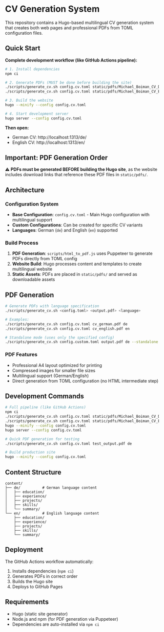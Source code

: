 # CV Generation System

This repository contains a Hugo-based multilingual CV generation system that creates both web pages and professional PDFs from TOML configuration files.

## Quick Start

**Complete development workflow (like GitHub Actions pipeline):**

```bash
# 1. Install dependencies
npm ci

# 2. Generate PDFs (MUST be done before building the site)
./scripts/generate_cv.sh config.cv.toml static/pdfs/Michael_Boiman_CV_DE.pdf de
./scripts/generate_cv.sh config.cv.toml static/pdfs/Michael_Boiman_CV_EN.pdf en

# 3. Build the website
hugo --minify --config config.cv.toml

# 4. Start development server
hugo server --config config.cv.toml
```

**Then open:**
- German CV: http://localhost:1313/de/
- English CV: http://localhost:1313/en/

## Important: PDF Generation Order

⚠️ **PDFs must be generated BEFORE building the Hugo site**, as the website includes download links that reference these PDF files in `static/pdfs/`.

## Architecture

### Configuration System
- **Base Configuration**: `config.cv.toml` - Main Hugo configuration with multilingual support
- **Custom Configurations**: Can be created for specific CV variants
- **Languages**: German (`de`) and English (`en`) supported

### Build Process
1. **PDF Generation**: `scripts/html_to_pdf.js` uses Puppeteer to generate PDFs directly from TOML config
2. **Website Build**: Hugo processes content and templates to create multilingual website
3. **Static Assets**: PDFs are placed in `static/pdfs/` and served as downloadable assets

## PDF Generation

```bash
# Generate PDFs with language specification
./scripts/generate_cv.sh <config.toml> <output.pdf> <language>

# Examples:
./scripts/generate_cv.sh config.cv.toml cv_german.pdf de
./scripts/generate_cv.sh config.cv.toml cv_english.pdf en

# Standalone mode (uses only the specified config)
./scripts/generate_cv.sh config.custom.toml output.pdf de --standalone
```

### PDF Features
- Professional A4 layout optimized for printing
- Compressed images for smaller file sizes
- Multilingual support (German/English)
- Direct generation from TOML configuration (no HTML intermediate step)

## Development Commands

```bash
# Full pipeline (like GitHub Actions)
npm ci
./scripts/generate_cv.sh config.cv.toml static/pdfs/Michael_Boiman_CV_DE.pdf de
./scripts/generate_cv.sh config.cv.toml static/pdfs/Michael_Boiman_CV_EN.pdf en
hugo --minify --config config.cv.toml
hugo server --config config.cv.toml

# Quick PDF generation for testing
./scripts/generate_cv.sh config.cv.toml test_output.pdf de

# Build production site
hugo --minify --config config.cv.toml
```

## Content Structure

```
content/
├── de/          # German language content
│   ├── education/
│   ├── experience/
│   ├── projects/
│   ├── skills/
│   └── summary/
└── en/          # English language content
    ├── education/
    ├── experience/
    ├── projects/
    ├── skills/
    └── summary/
```

## Deployment

The GitHub Actions workflow automatically:
1. Installs dependencies (`npm ci`)
2. Generates PDFs in correct order
3. Builds the Hugo site
4. Deploys to GitHub Pages

## Requirements

- Hugo (static site generator)
- Node.js and npm (for PDF generation via Puppeteer)
- Dependencies are auto-installed via `npm ci`
